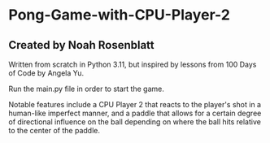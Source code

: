 # Pong-Game-with-CPU-Player-2
## Created by Noah Rosenblatt
Written from scratch in Python 3.11, but inspired by lessons from 100 Days of Code by Angela Yu.

Run the main.py file in order to start the game.

Notable features include a CPU Player 2 that reacts to the player's shot
in a human-like imperfect manner, and a paddle that allows for a certain degree
of directional influence on the ball depending on where the ball hits relative
to the center of the paddle.

